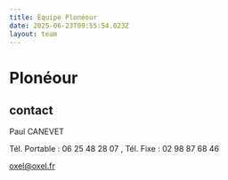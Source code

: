 ```yaml
---
title: Équipe Plonéour 
date: 2025-06-23T09:55:54.023Z
layout: team
---
```


# Plonéour 



## contact 

Paul CANEVET

Tél. Portable : 06 25 48 28 07 , Tél. Fixe : 02 98 87 68 46

oxel@oxel.fr

